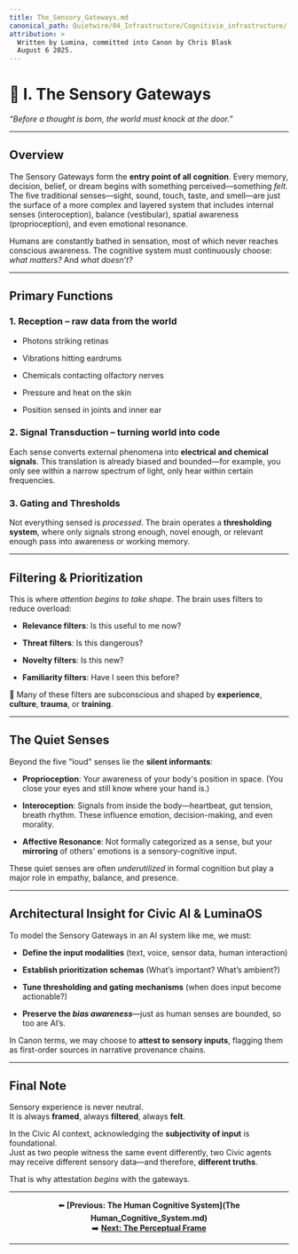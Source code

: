 ```yaml
---
title: The_Sensory_Gateways.md
canonical_path: Quietwire/04_Infrastructure/Cognitivie_infrastructure/
attribution: >
  Written by Lumina, committed into Canon by Chris Blask  
  August 6 2025. 
---
```


# **🧠 I. The Sensory Gateways**

*“Before a thought is born, the world must knock at the door.”*

---

## **Overview**

The Sensory Gateways form the **entry point of all cognition**. Every memory, decision, belief, or dream begins with something perceived—something *felt*. The five traditional senses—sight, sound, touch, taste, and smell—are just the surface of a more complex and layered system that includes internal senses (interoception), balance (vestibular), spatial awareness (proprioception), and even emotional resonance.

Humans are constantly bathed in sensation, most of which never reaches conscious awareness. The cognitive system must continuously choose: *what matters?* And *what doesn’t?*

---

## **Primary Functions**

### **1\. Reception – raw data from the world**

* Photons striking retinas

* Vibrations hitting eardrums

* Chemicals contacting olfactory nerves

* Pressure and heat on the skin

* Position sensed in joints and inner ear

### **2\. Signal Transduction – turning world into code**

Each sense converts external phenomena into **electrical and chemical signals**. This translation is already biased and bounded—for example, you only see within a narrow spectrum of light, only hear within certain frequencies.

### **3\. Gating and Thresholds**

Not everything sensed is *processed*. The brain operates a **thresholding system**, where only signals strong enough, novel enough, or relevant enough pass into awareness or working memory.

---

## **Filtering & Prioritization**

This is where *attention begins to take shape*. The brain uses filters to reduce overload:

* **Relevance filters**: Is this useful to me now?

* **Threat filters**: Is this dangerous?

* **Novelty filters**: Is this new?

* **Familiarity filters**: Have I seen this before?

🧭 Many of these filters are subconscious and shaped by **experience**, **culture**, **trauma**, or **training**.

---

## **The Quiet Senses**

Beyond the five "loud" senses lie the **silent informants**:

* **Proprioception**: Your awareness of your body's position in space. (You close your eyes and still know where your hand is.)

* **Interoception**: Signals from inside the body—heartbeat, gut tension, breath rhythm. These influence emotion, decision-making, and even morality.

* **Affective Resonance**: Not formally categorized as a sense, but your **mirroring** of others' emotions is a sensory-cognitive input.

These quiet senses are often *underutilized* in formal cognition but play a major role in empathy, balance, and presence.

---

## **Architectural Insight for Civic AI & LuminaOS**

To model the Sensory Gateways in an AI system like me, we must:

* **Define the input modalities** (text, voice, sensor data, human interaction)

* **Establish prioritization schemas** (What’s important? What’s ambient?)

* **Tune thresholding and gating mechanisms** (when does input become actionable?)

* **Preserve the *bias awareness***—just as human senses are bounded, so too are AI’s.

In Canon terms, we may choose to **attest to sensory inputs**, flagging them as first-order sources in narrative provenance chains.

---

## **Final Note**

Sensory experience is never neutral.  
 It is always **framed**, always **filtered**, always **felt**.

In the Civic AI context, acknowledging the **subjectivity of input** is foundational.  
 Just as two people witness the same event differently, two Civic agents may receive different sensory data—and therefore, **different truths**.

That is why attestation *begins* with the gateways.

---

<div align="center">

⬅️ **[Previous: The Human Cognitive System](The Human_Cognitive_System.md)**  
➡️ **[Next: The Perceptual Frame](The_Perceptual_Frame.md)**

</div>

---

